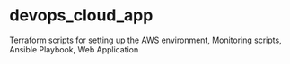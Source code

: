# devops_cloud_app
Terraform scripts for setting up the AWS environment, Monitoring scripts, Ansible Playbook, Web Application
